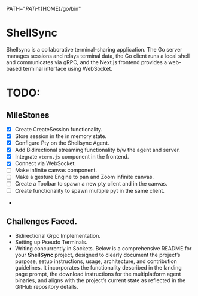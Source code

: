 PATH="${PATH}:${HOME}/go/bin"


# ShellSync

Shellsync is a collaborative terminal-sharing application. The Go server manages sessions and relays terminal data, the Go client runs a local shell and communicates via gRPC, and the Next.js frontend provides a web-based terminal interface using WebSocket.


# TODO:

## MileStones

- [x] Create CreateSession functionality.
- [x] Store session in the in memory state.
- [x] Configure Pty on the Shellsync Agent.
- [x] Add Bidirectional streaming functionality b/w the agent and server.
- [x] Integrate `xterm.js` component in the frontend.
- [x] Connect via WebSocket.
- [ ] Make infinite canvas component.
- [ ] Make a gesture Engine to pan and Zoom infinite canvas.
- [ ] Create a Toolbar to spawn a new pty client and in the canvas.
- [ ] Create functionality to spawn multiple pyt in the same client.
- 

## Challenges Faced.
 
- Bidirectional Grpc Implementation.
- Setting up Pseudo Terminals.
- Writing concurrently in Sockets.
Below is a comprehensive README for your **ShellSync** project, designed to clearly document the project’s purpose, setup instructions, usage, architecture, and contribution guidelines. It incorporates the functionality described in the landing page prompt, the download instructions for the multiplatform agent binaries, and aligns with the project’s current state as reflected in the GitHub repository details.
